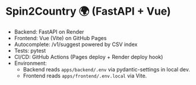 # Spin2Country 🌍 (FastAPI + Vue)

- Backend: FastAPI on Render
- Frontend: Vue (Vite) on GitHub Pages
- Autocomplete: /v1/suggest powered by CSV index
- Tests: pytest
- CI/CD: GitHub Actions (Pages deploy + Render deploy hook)
- Environment:
  - Backend reads `apps/backend/.env` via pydantic-settings in local dev.
  - Frontend reads `apps/frontend/.env.local` via Vite.
